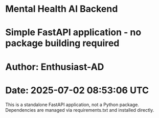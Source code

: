 ﻿# Mental Health AI Backend
# Simple FastAPI application - no package building required
# Author: Enthusiast-AD
# Date: 2025-07-02 08:53:06 UTC

This is a standalone FastAPI application, not a Python package.
Dependencies are managed via requirements.txt and installed directly.
